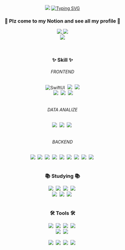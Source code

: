 <Header>
  <div align=center>
    <img src="https://capsule-render.vercel.app/api?type=waving&color=1C9AF7FF&height=100&section=header" />
    <a href="https://git.io/typing-svg"><img src="https://readme-typing-svg.demolab.com?font=Fira+Sans&weight=1000&size=30&duration=1000&pause=1000&color=1C9AF7&center=true&vCenter=true&multiline=true&height=100&lines=IOS+Developer+;Rano-K's+Github" alt="Typing SVG" /></a>
    <h3>🧰 Plz come to my Notion and see all my profile 🧰</h3>
    <div align=center>
	<a href="mailto:minsoo0704@naver.com">
		<img src="https://img.shields.io/badge/GMail-4285F4?style=for-the-badge&logo=Google&logoColor=white" />
	</a>
	<a href="https://rano-k.notion.site/Rano-K-871962e09b1d48049a7a44288847bbbd?pvs=4">
		<img src="https://img.shields.io/badge/Notion-000000?style=for-the-badge&logo=Notion&logoColor=white" />
	</a>
<!-- 	<a href="https://www.youtube.com/@Rano-K">
<img src="https://img.shields.io/badge/JAVA-007396?style=for-the-badge&logo=java&logoColor=white">
		<img src="https://img.shields.io/badge/Youtube-EE0000?style=for-the-badge&logo=Youtube&logoColor=white" />
	</a> -->
	<br>

<img src="https://capsule-render.vercel.app/api?type=waving&color=1C9AF7FF&height=100&section=footer" />
		
</div>
    
  </div>
</Header>



<body>

<!--**Rano-K/Rano-K** is a ✨ _special_ ✨ repository because its `README.md` (this file) appears on your GitHub profile.

Here are some ideas to get you started:
- 🔭 I’m currently working on ...
- 🌱 I’m currently learning ...
- 👯 I’m looking to collaborate on ...
- 🤔 I’m looking for help with ...
- 💬 Ask me about ...
- 📫 How to reach me: ...
- 😄 Pronouns: ...
- ⚡ Fun fact: ...
-->
<!--내용 부분-->
<h3 align="center">✨ Skill ✨</h3>
<div align="center">
<!--Swift, SwiftUI-->
<h6 align="center">FRONTEND</h6>
  <img alt="SwiftUI" src ="https://img.shields.io/badge/Swift-F05138.svg?&style=for-the-badge&logo=Swift&logoColor=white"/>&nbsp
  <img src ="https://img.shields.io/badge/SwiftUI-034be7.svg?&style=for-the-badge&logo=Swift&logoColor=white"/>&nbsp
  <img src ="https://img.shields.io/badge/Dart-0175C2.svg?&style=for-the-badge&logo=Dart&logoColor=white"/></br>&nbsp
  <img src="https://img.shields.io/badge/javascript-F7DF1E.svg?style=for-the-badge&logo=javascript&logoColor=20232a" />&nbsp
  <img src ="https://img.shields.io/badge/HTML5-E34F26.svg?&style=for-the-badge&logo=HTML5&logoColor=white"/>&nbsp
  <img src ="https://img.shields.io/badge/R-276DC3.svg?&style=for-the-badge&logo=R&logoColor=white"/>&nbsp
</div>
  
  <br>
<h6 align="center">DATA ANALIZE</h6>
<div align="center">
  <img src="https://img.shields.io/badge/pandas-150458.svg?style=for-the-badge&logo=pandas&logoColor=white" />&nbsp
  <img src="https://img.shields.io/badge/numpy-4d77cf.svg?style=for-the-badge&logo=numpy&logoColor=white" />&nbsp
  <img src="https://img.shields.io/badge/Matplotlib-11557c.svg?style=for-the-badge&logo=Matplotlib&logoColor=white" />&nbsp
</div>

<br>

<!-- fastAPI, Firebase, MySQL, SQLite, Flask, SpringBoot, tomcat, JSP -->
<h6 align="center">BACKEND</h6>
<div align="center">
	<img src ="https://img.shields.io/badge/Python-3776AB.svg?&style=for-the-badge&logo=Python&logoColor=white"/>&nbsp
	<img src="https://img.shields.io/badge/FastAPI-0009688.svg?style=for-the-badge&logo=FastAPI&logoColor=white" />&nbsp
	<img src="https://img.shields.io/badge/Firebase-DD2C00.svg?style=for-the-badge&logo=Firebase&logoColor=white" />&nbsp
	<img src="https://img.shields.io/badge/MySQL-4479A1.svg?style=for-the-badge&logo=MySQL&logoColor=white" />&nbsp
	<img src="https://img.shields.io/badge/SQLite-003B57.svg?style=for-the-badge&logo=SQLite&logoColor=white" />&nbsp
	<img src="https://img.shields.io/badge/Flask-000000.svg?style=for-the-badge&logo=Flask&logoColor=white" />&nbsp
	<img src="https://img.shields.io/badge/Spring-6DB33F.svg?style=for-the-badge&logo=Spring&logoColor=white" />&nbsp
	<img src="https://img.shields.io/badge/Apache Tomcat-F8DC75.svg?style=for-the-badge&logo=Apache Tomcat&logoColor=black" />&nbsp
	<img src="https://img.shields.io/badge/pandas-150458.svg?style=for-the-badge&logo=pandas&logoColor=white" />&nbsp
</div>

<br>
<!--Studying-->
<h3 align="center">📚 Studying 📚</h3>

<div align="center">
  <img src="https://img.shields.io/badge/UIKit-2396F3.svg?style=for-the-badge&logo=UIKit&logoColor=white" />&nbsp
  <img src="https://img.shields.io/badge/SwiftUI-F05138.svg?style=for-the-badge&logo=Swift&logoColor=white" />&nbsp
  <img src="https://img.shields.io/badge/Combine-67C52A?style=for-the-badge&logo=Swift&logoColor=white" />&nbsp
  <img src="https://img.shields.io/badge/Flutter-02569B?style=for-the-badge&logo=Flutter&logoColor=white" />&nbsp</br>
  <img src="https://img.shields.io/badge/RxSwift-de0afa?style=for-the-badge&logo=Swift&logoColor=white" />&nbsp
  <img src="https://img.shields.io/badge/Tuist-5900f4?style=for-the-badge&logo=Swift&logoColor=white" />&nbsp
  <img src="https://img.shields.io/badge/TCA-f47600?style=for-the-badge&logo=Swift&logoColor=white" />&nbsp
  
	
  

</div>

<br>

<h3 align="center">🛠 Tools 🛠</h3>
<div align="center">
  <img src="https://img.shields.io/badge/git-F05033.svg?style=for-the-badge&logo=git&logoColor=white" />&nbsp
  <img src="https://img.shields.io/badge/github-181717.svg?style=for-the-badge&logo=github&logoColor=white" />&nbsp
  <img src="https://img.shields.io/badge/Notion-F3F3F3.svg?style=for-the-badge&logo=notion&logoColor=black" />&nbsp
  <img src="https://img.shields.io/badge/Slack-4A154B.svg?style=for-the-badge&logo=Slack&logoColor=white" />&nbsp
	
</div>

<div align="center">
  <img src="https://img.shields.io/badge/adobe%20photoshop-08253c.svg?style=for-the-badge&logo=adobe%20photoshop&logoColor=37abff" />&nbsp
  <img src="https://img.shields.io/badge/figma-F24E1E.svg?style=for-the-badge&logo=figma&logoColor=white" />&nbsp
</div>

<br>

<div align="center">
  <img src="https://img.shields.io/badge/VSCode-2C2C32.svg?style=for-the-badge&logo=visual-studio-code&logoColor=22ABF3" />&nbsp
  <img src="https://img.shields.io/badge/jupyter-2C2C32.svg?style=for-the-badge&logo=jupyter&logoColor=F37726" />&nbsp
  <img src="https://img.shields.io/badge/Colab-2C2C32.svg?style=for-the-badge&logo=googlecolab&logoColor=F9AB00" />&nbsp
  <img src="https://img.shields.io/badge/Xcode-147EFB?style=for-the-badge&logo=Xcode&logoColor=white" />&nbsp
</div>

<br>


  
</body>
